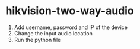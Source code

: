 # hikvision-two-way-audio
1) Add username, password and IP of the device
2) Change the input audio location
3) Run the python file
